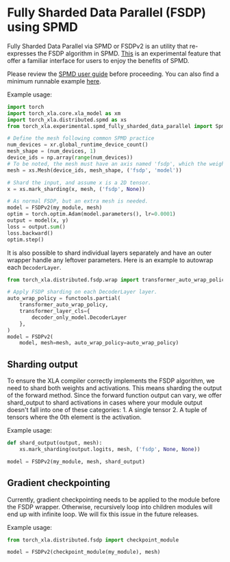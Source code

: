 # Fully Sharded Data Parallel (FSDP) using SPMD

Fully Sharded Data Parallel via SPMD or FSDPv2 is an utility that
re-expresses the FSDP algorithm in SPMD.
[This](https://github.com/pytorch/xla/blob/master/torch_xla/experimental/spmd_fully_sharded_data_parallel.py)
is an experimental feature that offer a familiar interface for
users to enjoy the benefits of SPMD. 

Please review the [SPMD user guide](./spmd_basic.html) before
proceeding. You can also find a minimum runnable example
[here](https://github.com/pytorch/xla/blob/master/examples/fsdp/train_decoder_only_fsdp_v2.py).

Example usage:

```python
import torch
import torch_xla.core.xla_model as xm
import torch_xla.distributed.spmd as xs
from torch_xla.experimental.spmd_fully_sharded_data_parallel import SpmdFullyShardedDataParallel as FSDPv2

# Define the mesh following common SPMD practice
num_devices = xr.global_runtime_device_count()
mesh_shape = (num_devices, 1)
device_ids = np.array(range(num_devices))
# To be noted, the mesh must have an axis named 'fsdp', which the weights and activations will be sharded on.
mesh = xs.Mesh(device_ids, mesh_shape, ('fsdp', 'model'))

# Shard the input, and assume x is a 2D tensor.
x = xs.mark_sharding(x, mesh, ('fsdp', None))

# As normal FSDP, but an extra mesh is needed.
model = FSDPv2(my_module, mesh)
optim = torch.optim.Adam(model.parameters(), lr=0.0001)
output = model(x, y)
loss = output.sum()
loss.backward()
optim.step()
```

It is also possible to shard individual layers separately and have an
outer wrapper handle any leftover parameters. Here is an example to
autowrap each `DecoderLayer`.

```python
from torch_xla.distributed.fsdp.wrap import transformer_auto_wrap_policy

# Apply FSDP sharding on each DecoderLayer layer.
auto_wrap_policy = functools.partial(
    transformer_auto_wrap_policy,
    transformer_layer_cls={
        decoder_only_model.DecoderLayer
    },
)
model = FSDPv2(
    model, mesh=mesh, auto_wrap_policy=auto_wrap_policy)
```

## Sharding output

To ensure the XLA compiler correctly implements the FSDP algorithm, we
need to shard both weights and activations. This means sharding the
output of the forward method. Since the forward function output can
vary, we offer shard_output to shard activations in cases where your
module output doesn't fall into one of these categories: 1. A single
tensor 2. A tuple of tensors where the 0th element is the activation.

Example usage:

```python
def shard_output(output, mesh):
    xs.mark_sharding(output.logits, mesh, ('fsdp', None, None))

model = FSDPv2(my_module, mesh, shard_output)
```

## Gradient checkpointing

Currently, gradient checkpointing needs to be applied to the module
before the FSDP wrapper. Otherwise, recursively loop into children
modules will end up with infinite loop. We will fix this issue in the
future releases.

Example usage:

```python
from torch_xla.distributed.fsdp import checkpoint_module

model = FSDPv2(checkpoint_module(my_module), mesh)
```
